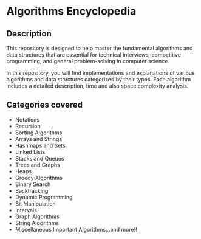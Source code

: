 # Algorithms Encyclopedia
## Description
This repository is designed to help master the fundamental algorithms and data structures that are essential for technical interviews, competitive programming, and general problem-solving in computer science.

In this repository, you will find implementations and explanations of various algorithms and data structures categorized by their types. Each algorithm includes a detailed description, time and also space complexity analysis.

## Categories covered
* Notations
* Recursion
* Sorting Algorithms
* Arrays and Strings
* Hashmaps and Sets
* Linked Lists
* Stacks and Queues
* Trees and Graphs
* Heaps
* Greedy Algorithms
* Binary Search
* Backtracking
* Dynamic Programming
* Bit Manipulation
* Intervals
* Graph Algorithms
* String Algorithms
* Miscellaneous Important Algorithms...and more!!
